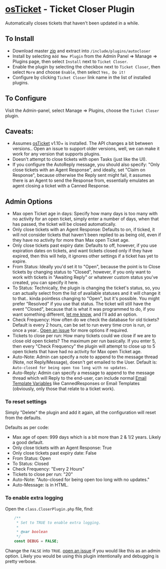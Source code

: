 # [osTicket](https://github.com/osTicket/) - Ticket Closer Plugin

Automatically closes tickets that haven't been updated in a while.



## To Install
- Download master [zip](https://github.com/clonemeagain/plugin-autocloser/archive/master.zip) and extract into `/include/plugins/autocloser`
- Install by selecting `Add New Plugin` from the Admin Panel => Manage => Plugins page, then select `Install` next to `Ticket Closer`.
- Enable the plugin by selecting the checkbox next to `Ticket Closer`, then select `More` and choose `Enable`, then select `Yes, Do it!`
- Configure by clicking `Ticket Closer` link name in the list of installed plugins.

## To Configure

Visit the Admin-panel, select Manage => Plugins, choose the `Ticket Closer` plugin. 

## Caveats:

- Assumes [osTicket](https://github.com/osTicket/) v1.10+ is installed. The API changes a bit between versions.. Open an issue to support older versions, well, we can make it work for any version that supports plugins.
- Doesn't attempt to close tickets with open Tasks (just like the UI).
- If you configure the AutoReply message, you should also specify: "Only close tickets with an Agent Response", and ideally, set "Claim on Response", because otherwise the Reply sent might fail, it assumes there is an Agent to send the Response from, essentially emulates an agent closing a ticket with a Canned Response.

## Admin Options

- Max open Ticket age in days: Specify how many days is too many with no activity for an open ticket, simply enter a number of days, when that has passed, the ticket will be closed automatically.
- Only close tickets with an Agent Response: Defaults to on, if ticked, it will not consider tickets that haven't been replied to as being old, even if they have no activity for more than Max open Ticket age.
- Only close tickets past expiry date: Defaults to off, however, if you use expiration dates on tickets, and want tickets closed only if they have expired, then this will help, it ignores other settings if a ticket has yet to expire. 
- From Status: Ideally you'd set it to "Open", because the point is to Close tickets by changing status to "Closed", however, if you only want to work with tickets in "Awaiting Reply" or whatever custom status you've created, you can specify it here. 
- To Status: Technically, the plugin is changing the ticket's status, so, you can actually select from the list of available statuses and it will change it to that.. kinda pointless changing to "Open", but it's possible. You might prefer "Resolved" if you use that status. The ticket will still have the event "Closed", because that is what it was programmed to do, if you want something different, [let me know](https://github.com/clonemeagain/plugin-autocloser/issues/new), and I'll add an option.
- Check Frequency: How often do we check the database for old tickets? Default is every 2 hours, can be set to run every time cron is run, or once a year.. [Open an issue](https://github.com/clonemeagain/plugin-autocloser/issues/new) for more options if required. 
- Tickets to close per run: How many tickets could we close if we are to close old open tickets? The maximum per run basically. If you enter 5, then every "Check Frequency" the plugin will attempt to close up to 5 open tickets that have had no activity for Max open Ticket age.
- Auto-Note: Admin can specify a note to append to the message thread (Note, not Reply/Message), doesn't get emailed to the User. Default is: `Auto-closed for being open too long with no updates.`
- Auto-Reply: Admin can specify a message to append to the message thread which will Reply to the end-user, can include normal [Email Template Variables](http://osticket.com/wiki/Email_templates#Variables) like CannedResponses or Email Templates (obviously, only those that relate to a ticket work). 

### To reset settings
Simply "Delete" the plugin and add it again, all the configuration will reset from the defaults.

Defaults as per code:
* Max age of open: 999 days which is a bit more than 2 & 1/2 years. Likely a good default.
* Only close tickets with an Agent Response: True
* Only close tickets past expiry date: False
* From Status: Open
* To Status: Closed
* Check Frequency: "Every 2 Hours"
* Tickets to close per run: "20"
* Auto-Note: "Auto-closed for being open too long with no updates."
* Auto-Message: is in HTML.

### To enable extra logging
Open the `class.CloserPlugin.php` file, find: 
```php
    /**
     * Set to TRUE to enable extra logging.
     *
     * @var boolean
     */
    const DEBUG = FALSE;
```
Change the `FALSE` into `TRUE`. [open an issue](https://github.com/clonemeagain/plugin-autocloser/issues/new) if you would like this as an admin option. Likely you would be using this plugin intentionally and debugging is pretty verbose.
